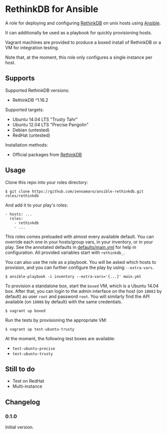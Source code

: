 RethinkDB for Ansible
======================
A role for deploying and configuring [RethinkDB](http://rethinkdb.com) on unix hosts using [Ansible](http://www.ansibleworks.com).

It can additionally be used as a playbook for quickly provisioning hosts.

Vagrant machines are provided to produce a boxed install of RethinkDB or a VM for integration testing.

Note that, at the moment, this role only configures a single instance per host.


Supports
--------
Supported RethinkDB versions:
- RethinkDB ^1.16.2

Supported targets:
- Ubuntu 14.04 LTS "Trusty Tahr"
- Ubuntu 12.04 LTS "Precise Pangolin"
- Debian (untested)
- RedHat (untested)

Installation methods:
- Official packages from [RethinkDB](http://rethinkdb.com/docs/install/)


Usage
-----
Clone this repo into your roles directory:

    $ git clone https://github.com/zenoamaro/ansible-rethinkdb.git roles/rethinkdb

And add it to your play's roles:

    - hosts: ...
      roles:
        - rethinkdb
        - ...

This roles comes preloaded with almost every available default. You can override each one in your hosts/group vars, in your inventory, or in your play. See the annotated defaults in [defaults/main.yml](defaults/main.yml) for help in configuration. All provided variables start with `rethinkdb_`.

You can also use the role as a playbook. You will be asked which hosts to provision, and you can further configure the play by using `--extra-vars`.

    $ ansible-playbook -i inventory --extra-vars='{...}' main.yml

To provision a standalone box, start the `boxed` VM, which is a Ubuntu 14.04 box. After that, you can login to the admin interface on the host (on `18083` by default) as user `root` and password `root`. You will similarly find the API available (on `18086` by default) with the same credentials.

    $ vagrant up boxed

Run the tests by provisioning the appropriate VM:

    $ vagrant up test-ubuntu-trusty

At the moment, the following test boxes are available:

- `test-ubuntu-precise`
- `test-ubuntu-trusty`


Still to do
-----------
- Test on RedHat
- Multi-instance


Changelog
---------
### 0.1.0
Initial version.

